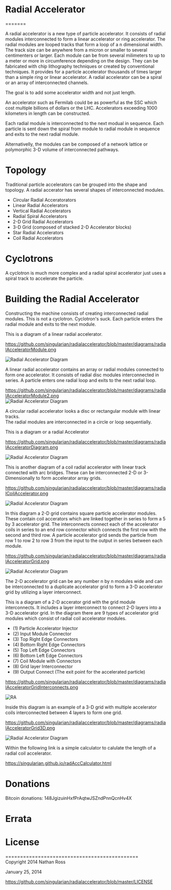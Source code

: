 ﻿# Radial Accelerator
=======

A radial accelerator is a new type of particle accelerator. It consists of radial modules
interconnected to form a linear accelerator or ring accelerator. The radial modules 
are looped tracks that form a loop of a n dimensional width. The track size can be
anywhere from a micron or smaller to several centimenters or larger. Each module can be from several milimeters to up to a meter
or more in circumference depending on the design. They can be fabricated with chip lithography techniques or created by conventional techniques. 
It provides for a particle accelerator thousands of times larger than a simple ring or linear accelerator. A radial accelerator can be
a spiral or an array of interconnected channels.

The goal is to add some accelerator width and not just length.

An accelerator such as Fermilab could be as powerful as the SSC which cost multiple billions of dollars or the LHC.
Accelerators exceeding 1000 kilometers in length can be constructed.

Each radial module is interconnected to the next modual in sequence. Each particle is sent down the spiral from module to
radial module in sequence and exits to the next radial module.

Alternativelly, the modules can be composed of a network lattice or polymorphic 3-D volume of interconnected pathways. 

# Topology

Traditional particle accelerators can be grouped into the shape and topology. A radial accerator has several shapes of interconnected modules.

- Circular Radial Acceratorators
- Linear Radial Accelerators
- Vertical Radial Accelerators
- Radial Spiral Accelerators
- 2-D Grid Radial Accelerators
- 3-D Grid (composed of stacked 2-D Accelerator blocks)
- Star Radial Accelerators
- Coil Radial Accelerators 

# Cyclotrons

A cyclotron is much more complex and a radial spiral accelerator just uses a spiral track to accelerate the particle.

# Building the Radial Accelerator

Constructing the machine consists of creating interconnected radial modules. This is not a cyclotron. Cyclotron's suck.
Each particle enters the radial module and exits to the next module.

This is a diagram of a linear radial accelerator.

https://github.com/singularian/radialaccelerator/blob/master/diagrams/radialAcceleratorModule.png  

![Radial Accelerator Diagram](https://github.com/singularian/radialaccelerator/blob/master/diagrams/radialAcceleratorModule.png)


A linear radial accelerator contains an array or radial modules connected to form one accelerator. 
It consists of radial disc modules interconnected in series. A particle
enters one radial loop and exits to the next radial loop.

https://github.com/singularian/radialaccelerator/blob/master/diagrams/radialAcceleratorModule2.png  
![Radial Accelerator Diagram](https://github.com/singularian/radialaccelerator/blob/master/diagrams/radialAcceleratorModule2.png)


A circular radial accelerator looks a disc or rectangular module with linear tracks.  
The radial modules are interconnected in a circle or loop sequentially.

This is a diagram or a radial Accelerator

https://github.com/singularian/radialaccelerator/blob/master/diagrams/radialAcceleratorDiagram.png  

![Radial Accelerator Diagram](https://github.com/singularian/radialaccelerator/blob/master/diagrams/radialAcceleratorDiagram.png)


This is another diagram of a coil radial accelerator with linear track connected with arc bridges.
These can be interconnected 2-D or 3-Dimensionally to form accelerator array grids.

https://github.com/singularian/radialaccelerator/blob/master/diagrams/radialCoilAccelerator.png  

![Radial Accelerator Diagram](https://github.com/singularian/radialaccelerator/blob/master/diagrams/radialCoilAccelerator.png)

In this diagram a 2-D grid contains square particle accelerator modules. These contain coil accerators
which are linked together in series to form a 5 by 3 accelerator grid. The interconnects connect each of the
accelerator coils in series to an end row connector which connects the first row with the second and third row. A particle
accelerator grid sends the particle from row 1 to row 2 to row 3 from the input to the output in series between each module.

https://github.com/singularian/radialaccelerator/blob/master/diagrams/radialAcceleratorGrid.png  

![Radial Accelerator Diagram](https://github.com/singularian/radialaccelerator/blob/master/diagrams/radialAcceleratorGrid.png)

The 2-D accelerator grid can be any number n by n modules wide and can be interconnected to a 
duplicate accelerator grid to form a 3-D accelerator grid by utilizing a layer interconnect.

This is a diagram of a 2-D accerator grid with the grid module interconnects. 
It includes a layer interconnect to connect 2-D layers into a 3-D accelerator grid. In the diagram there are 9 types
of accelerator grid modules which consist of radial coil accelerator modules.

- (1) Particle Accelerator Injector
- (2) Input Module Connector
- (3) Top Right Edge Connectors
- (4) Bottom Right Edge Connectors
- (5) Top Left Edge Connectors
- (6) Bottom Left Edge Connectors
- (7) Coil Module with Connectors
- (8) Grid layer Interconnector
- (9) Output Connect (The exit point for the accelerated particle) 
 

https://github.com/singularian/radialaccelerator/blob/master/diagrams/radialAcceleratorGridInterconnects.png  

![RA](https://github.com/singularian/radialaccelerator/blob/master/diagrams/radialAcceleratorGridInterconnects.png)

Inside this diagram is an example of a 3-D grid with multiple accelerator coils interconnected between
4 layers to form one grid.

https://github.com/singularian/radialaccelerator/blob/master/diagrams/radialAcceleratorGrid3D.png

![Radial Accelerator Diagram](https://github.com/singularian/radialaccelerator/blob/master/diagrams/radialAcceleratorGrid3D.png)

Within the following link is a simple calculator to calulate the length of a radial coil accelerator.

https://singularian.github.io/radAccCalculator.html


# Donations

Bitcoin donations: 148JgizuinHxfPrAqtwJSZndPnnQcnHv4X


# Errata

# License
=============================================  
Copyright 2014 Nathan Ross  

January 25, 2014

https://github.com/singularian/radialaccelerator/blob/master/LICENSE
